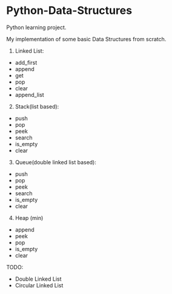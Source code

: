 # Python-Data-Structures
Python learning project.

My implementation of some basic Data Structures from scratch.

1. Linked List:  
- add_first  
- append  
- get  
- pop  
- clear  
- append_list  
	
2. Stack(list based):  
- push  
- pop  
- peek  
- search  
- is_empty  
- clear  

3. Queue(double linked list based):  
- push  
- pop  
- peek  
- search  
- is_empty  
- clear  

4. Heap (min)  
- append  
- peek  
- pop  
- is_empty  
- clear  


TODO:  
* Double Linked List  
* Circular Linked List  
